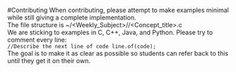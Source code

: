 #Contributing
When contributing, please attempt to make examples minimal while still giving a complete implementation.  
The file structure is ~/<Weekly_Subject>/<Language>/<Concept_title>.c  
We are sticking to examples in C, C++, Java, and Python. Please try to comment every line:  
<code>//Describe the next line of code
line.of(code);</code>  
The goal is to make it as clear as possible so students can refer back to this until they get it on their own.